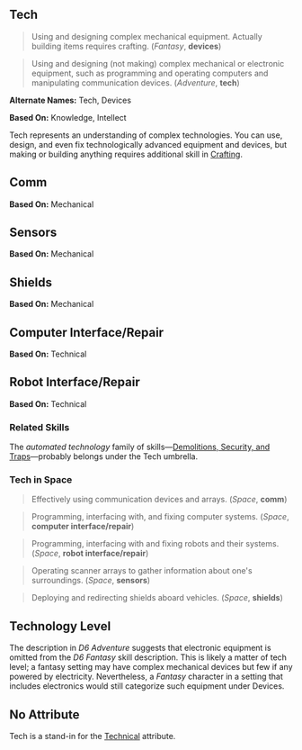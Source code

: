 Tech
----

> Using and designing complex mechanical equipment. Actually building items requires crafting. (_Fantasy_, __devices__)

> Using and designing (not making) complex mechanical or electronic equipment, such as programming and operating computers and manipulating communication devices. (_Adventure_, __tech__)

__Alternate Names:__ <span title='Adventure'>Tech</span>, <span title='Fantasy'>Devices</span>

__Based On:__ <span title='Adventure'>Knowledge</span>, <span title='Fantasy'>Intellect</span>

Tech represents an understanding of complex technologies. You can use, design, and even fix technologically advanced equipment and devices, but making or building anything requires additional skill in [Crafting](Crafting.md).

Comm
----

__Based On:__ <span title='Space'>Mechanical</span>

Sensors
-------

__Based On:__ <span title='Space'>Mechanical</span>

Shields
-------

__Based On:__ <span title='Space'>Mechanical</span>

Computer Interface/Repair
-------------------------

__Based On:__ <span title='Space'>Technical</span>

Robot Interface/Repair
----------------------

__Based On:__ <span title='Space'>Technical</span>

### Related Skills

The _automated technology_ family of skills—[Demolitions, Security, and Traps](Security.md)—probably belongs under the Tech umbrella.

### Tech in Space

> Effectively using communication devices and arrays. (_Space_, __comm__)

> Programming, interfacing with, and fixing computer systems. (_Space_, __computer interface/repair__)

> Programming, interfacing with and fixing robots and their systems. (_Space_, __robot interface/repair__)

> Operating scanner arrays to gather information about one's surroundings. (_Space_, __sensors__)

> Deploying and redirecting shields aboard vehicles. (_Space_, __shields__)

Technology Level
----------------

The description in _D6 Adventure_ suggests that electronic equipment is omitted from the _D6 Fantasy_ skill description. This is likely a matter of tech level; a fantasy setting may have complex mechanical devices but few if any powered by electricity. Nevertheless, a _Fantasy_ character in a setting that includes electronics would still categorize such equipment under Devices.

No Attribute
------------

Tech is a stand-in for the [Technical](Technical.md) attribute.
